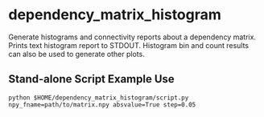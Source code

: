 dependency_matrix_histogram
===========================

Generate histograms and connectivity reports about a dependency matrix. Prints text histogram report to STDOUT.
Histogram bin and count results can also be used to generate other plots.

Stand-alone Script Example Use
----------------------
    python $HOME/dependency_matrix_histogram/script.py npy_fname=path/to/matrix.npy absvalue=True step=0.05